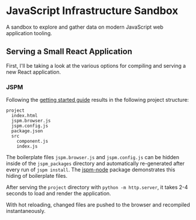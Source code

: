 # JavaScript Infrastructure Sandbox
A sandbox to explore and gather data on modern JavaScript web application
tooling.

## Serving a Small React Application
First, I'll be taking a look at the various options for compiling and serving
a new React application.

### JSPM
Following the
[getting started guide](http://jspm.io/0.17-beta-guide/creating-a-project.html)
results in the following project structure:
```text
project
  index.html
  jspm.browser.js
  jspm.config.js
  package.json
  src
    component.js
    index.js

```

The boilerplate files `jspm.browser.js` and `jspm.config.js` can be hidden
inside of the `jspm_packages` directory and automatically re-generated after
every run of `jspm install`. The
[jspm-node](https://github.com/vinsonchuong/jspm-node) package demonstrates
this hiding of boilerplate files.

After serving the `project` directory with `python -m http.server`, it takes
2-4 seconds to load and render the application.

With hot reloading, changed files are pushed to the browser and recompiled
instantaneously.

